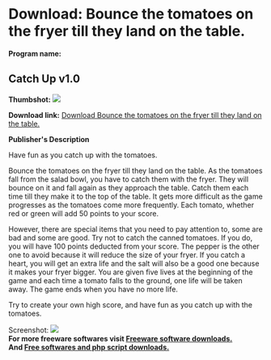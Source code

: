 # Download: Bounce the tomatoes on the fryer till they land on the table.

**Program name:**

## Catch Up v1.0

  
**Thumbshot:** ![](http://www.freewarefiles.com/screenshot/catchup_screen_md.jpg)   
  
**Download link:** [Download Bounce the tomatoes on the fryer till they land on the table.](http://freesoftwares.boysofts.com/Catch-Up-V_program_25418.html)  
  


**Publisher's Description**  
  


Have fun as you catch up with the tomatoes. 

Bounce the tomatoes on the fryer till they land on the table. As the tomatoes fall from the salad bowl, you have to catch them with the fryer. They will bounce on it and fall again as they approach the table. Catch them each time till they make it to the top of the table. It gets more difficult as the game progresses as the tomatoes come more frequently. Each tomato, whether red or green will add 50 points to your score. 

However, there are special items that you need to pay attention to, some are bad and some are good. Try not to catch the canned tomatoes. If you do, you will have 100 points deducted from your score. The pepper is the other one to avoid because it will reduce the size of your fryer. If you catch a heart, you will get an extra life and the salt will also be a good one because it makes your fryer bigger. You are given five lives at the beginning of the game and each time a tomato falls to the ground, one life will be taken away. The game ends when you have no more life. 

Try to create your own high score, and have fun as you catch up with the tomatoes. 

  
  
Screenshot: ![](http://www.freewarefiles.com/screenshot/catchup_screen.jpg)   
**For more freeware softwares visit [Freeware software downloads.](http://freesoftwares.boysofts.com/)**   
**And [Free softwares and php script downloads.](http://www.boysofts.com/)**
